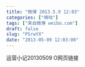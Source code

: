 ```yaml
---
title: "微博 2013.5.9 12:03"
categories: ["嘀咕"]
tags: ["来自微博 weibo.com"]
draft: false
slug: "PSrwYX"
date: "2013-05-09 12:03:00"
---
```


<p>运营小记20130509 O网页链接 ​​​​</p>
